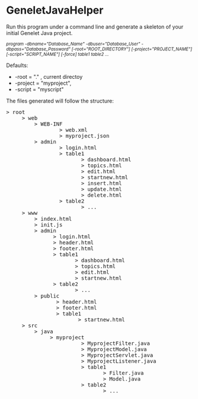 # GeneletJavaHelper

Run this program under a command line and generate a skeleton of your initial Genelet Java project.

<sub>*program -dbname="Database_Name" -dbuser="Database_User" -dbpass="Database_Password" [-root="ROOT_DIRECTORY"] [-project="PROJECT_NAME"] [-script="SCRIPT_NAME"] [-force] table1 table2 ...*</sub>

Defaults:  
* -root    = "." , current directoy 
* -project = "myproject", 
* -script  = "myscript"

The files generated will follow the structure:

<pre>
> root
     > web
         > WEB-INF
                 > web.xml
                 > myproject.json
         > admin
                 > login.html
                 > table1
                        > dashboard.html
                        > topics.html
                        > edit.html
                        > startnew.html
                        > insert.html
                        > update.html
                        > delete.html
                 > table2
                        > ...
     > www
         > index.html
         > init.js
         > admin
               > login.html
               > header.html
               > footer.html
               > table1
                      > dashboard.html
                      > topics.html
                      > edit.html
                      > startnew.html
               > table2
                      > ...
         > public
                > header.html
                > footer.html
                > table1
                       > startnew.html
     > src
         > java
              > myproject
                        > MyprojectFilter.java
                        > MyprojectModel.java
                        > MyprojectServlet.java
                        > MyprojectListener.java
                        > table1
                               > Filter.java
                               > Model.java
                        > table2
                               > ...
</pre>
